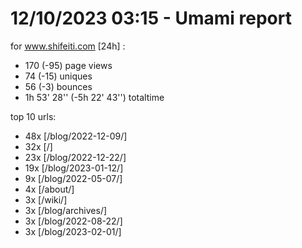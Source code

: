 # 12/10/2023 03:15 - Umami report
for www.shifeiti.com [24h] :

 - 170 (-95) page views
 - 74 (-15) uniques
 - 56 (-3) bounces
 - 1h 53' 28'' (-5h 22' 43'') totaltime


top 10 urls:
 - 48x [/blog/2022-12-09/]
 - 32x [/]
 - 23x [/blog/2022-12-22/]
 - 19x [/blog/2023-01-12/]
 - 9x [/blog/2022-05-07/]
 - 4x [/about/]
 - 3x [/wiki/]
 - 3x [/blog/archives/]
 - 3x [/blog/2022-08-22/]
 - 3x [/blog/2023-02-01/]


